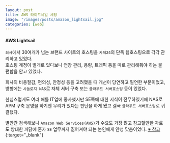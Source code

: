 ```yaml
---
layout: post
title: AWS 라이트세일 세팅
image: "/images/posts/amazon_lightsail.jpg"
categories: [web]
---
```


#### AWS Lightsail

`회사`에서 30여개가 넘는 브랜드 사이트의 호스팅을 `카페24`의 단독 웹호스팅으로 각각 관리하고 있었다.  
호스팅 계정이 별개로 있다보니 연장 관리, 용량, 트래픽 등을 따로 관리해줘야 하는 불편함을 안고 있었다.

회사의 비용절감, 편의성, 안정성 등을 고려했을 때 개선이 당연하고 필연한 부분이었고, 
방향에는 `시놀로지 NAS`로 자체 서버 구축 또는 `클라우드 서버호스팅` 등이 있었다.  

한심스럽게도 여러 해를 IT업에 종사했지만 SE쪽에 대한 지식이 전무하였기에 
NAS로 APM 구축 운영을 하기엔 무리가 있다는 판단을 하게 됐고 결국 `클라우드 서버호스팅`로 귀결됐다.

별안간 검색해보니 `Amazon Web Services(AWS)`가 수요도 가장 많고 참고할만한 자료도 방대한 까닭에 
혼자 `SE` 업무까지 짊어져야 되는 본인에게 안성 맞춤이었다. [※ 참고](https://blog.lael.be/post/44){:target="_blank"}  


